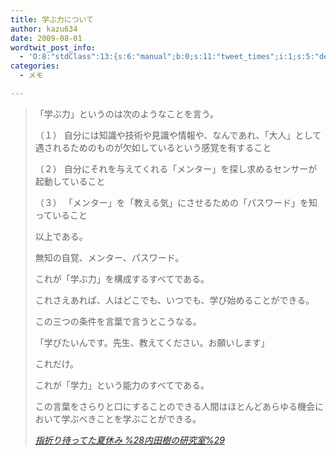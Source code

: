 ```yaml
---
title: 学ぶ力について
author: kazu634
date: 2009-08-01
wordtwit_post_info:
  - 'O:8:"stdClass":13:{s:6:"manual";b:0;s:11:"tweet_times";i:1;s:5:"delay";i:0;s:7:"enabled";i:1;s:10:"separation";s:2:"60";s:7:"version";s:3:"3.7";s:14:"tweet_template";b:0;s:6:"status";i:2;s:6:"result";a:0:{}s:13:"tweet_counter";i:2;s:13:"tweet_log_ids";a:1:{i:0;i:4735;}s:9:"hash_tags";a:0:{}s:8:"accounts";a:1:{i:0;s:7:"kazu634";}}'
categories:
  - メモ

---
```

<div class="section">
<blockquote title="指折り待ってた夏休み %28内田樹の研究室%29" cite="http://blog.tatsuru.com/2009/08/01_1203.php">
<p>
      「学ぶ力」というのは次のようなことを言う。
</p>
    
<p>
      （１） 自分には知識や技術や見識や情報や、なんであれ、「大人」として遇されるためのものが欠如しているという感覚を有すること
</p>
    
<p>
      （２） 自分にそれを与えてくれる「メンター」を探し求めるセンサーが起動していること
</p>
    
<p>
      （３） 「メンター」を「教える気」にさせるための「パスワード」を知っていること
</p>
    
<p>
      以上である。
</p>
    
<p>
      無知の自覚、メンター、パスワード。
</p>
    
<p>
      これが「学ぶ力」を構成するすべてである。
</p>
    
<p>
      これさえあれば、人はどこでも、いつでも、学び始めることができる。
</p>
    
<p>
      この三つの条件を言葉で言うとこうなる。
</p>
    
<p>
      「学びたいんです。先生、教えてください。お願いします」
</p>
    
<p>
      これだけ。
</p>
    
<p>
      これが「学力」という能力のすべてである。
</p>
    
<p>
      この言葉をさらりと口にすることのできる人間はほとんどあらゆる機会において学ぶべきことを学ぶことができる。
</p>
    
<p>
<cite><a href="http://blog.tatsuru.com/2009/08/01_1203.php" onclick="__gaTracker('send', 'event', 'outbound-article', 'http://blog.tatsuru.com/2009/08/01_1203.php', '指折り待ってた夏休み %28内田樹の研究室%29');" target="_blank">指折り待ってた夏休み %28内田樹の研究室%29</a></cite>
</p>
</blockquote>
</div>
